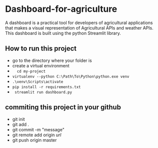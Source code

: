 # Dashboard-for-agriculture
A dashboard is a practical tool for developers of agricultural applications that makes a visual representation of Agricultural APIs and weather APIs. This dashboard is built using the python Streamlit library.
## How to run this project
* go to the directory where your folder is
* create a virtual environment
* ```   cd my-project  ```  
* ```virtualenv --python C:\Path\To\Python\python.exe venv```
* ```.\venv\Scripts\activate```
* ```pip install -r requirements.txt```
* ``` streamlit run dashboard.py```

## commiting this project in your github
* git init
* git add .
* git commit -m "message"
* git remote add origin *url*
* git push origin master
